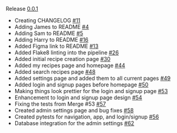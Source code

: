 Release [0.0.1](TBD)

- Creating CHANGELOG [#11](https://github.com/GBN-sb/COM619-Assessment/pull/11)
- Adding James to README [#4](https://github.com/GBN-sb/COM619-Assessment/pull/4)
- Adding Sam to README [#5](https://github.com/GBN-sb/COM619-Assessment/pull/5)
- Adding Harry to README [#16](https://github.com/GBN-sb/COM619-Assessment/pull/16)
- Added Figma link to README [#13](https://github.com/GBN-sb/COM619-Assessment/pull/13)
- Added Flake8 linting into the pipeline [#26](https://github.com/GBN-sb/COM619-Assessment/pull/26)
- Added initial recipe creation page [#30](https://github.com/GBN-sb/COM619-Assessment/pull/43)
- Added my recipes page and homepage [#44](https://github.com/GBN-sb/COM619-Assessment/pull/44)
- Added search recipes page [#48](https://github.com/GBN-sb/COM619-Assessment/pull/48)
- Added settings page and added them to all current pages [#49](https://github.com/GBN-sb/COM619-Assessment/pull/49)
- Added login and signup pages before homepage [#50](https://github.com/GBN-sb/COM619-Assessment/pull/50)
- Making things look prettier for the login and signup page [#53](https://github.com/GBN-sb/COM619-Assessment/pull/53)
- Enhancement to login and signup page design [#54](https://github.com/GBN-sb/COM619-Assessment/pull/54)
- Fixing the tests from Merge #53 [#57](https://github.com/GBN-sb/COM619-Assessment/pull/57)
- Created admin settings page and bug fixes [#58](https://github.com/GBN-sb/COM619-Assessment/pull/58)
- Created pytests for navigation, app, and login/signup [#56](https://github.com/GBN-sb/COM619-Assessment/pull/56)
- Database integration for the admin settings [#62](https://github.com/GBN-sb/COM619-Assessment/pull/62)
